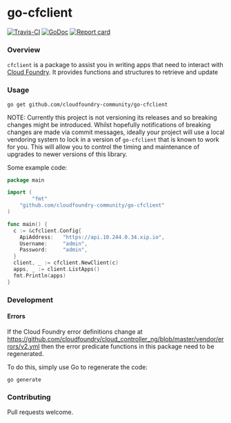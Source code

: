 # go-cfclient
[![Travis-CI](https://travis-ci.org/cloudfoundry-community/go-cfclient.svg)](https://travis-ci.org/cloudfoundry-community/go-cfclient)
[![GoDoc](https://godoc.org/github.com/cloudfoundry-community/go-cfclient?status.svg)](http://godoc.org/github.com/cloudfoundry-community/go-cfclient)
[![Report card](https://goreportcard.com/badge/github.com/cloudfoundry-community/go-cfclient)](https://goreportcard.com/report/github.com/cloudfoundry-community/go-cfclient)

### Overview

`cfclient` is a package to assist you in writing apps that need to interact with [Cloud Foundry](http://cloudfoundry.org).
It provides functions and structures to retrieve and update


### Usage

```
go get github.com/cloudfoundry-community/go-cfclient
```

NOTE: Currently this project is not versioning its releases and so breaking changes might be introduced.
Whilst hopefully notifications of breaking changes are made via commit messages, ideally your project will use a local
vendoring system to lock in a version of `go-cfclient` that is known to work for you.
This will allow you to control the timing and maintenance of upgrades to newer versions of this library.

Some example code:

```go
package main

import (
        "fmt"
	"github.com/cloudfoundry-community/go-cfclient"
)

func main() {
  c := &cfclient.Config{
    ApiAddress:   "https://api.10.244.0.34.xip.io",
    Username:     "admin",
    Password:     "admin",
  }
  client, _ := cfclient.NewClient(c)
  apps, _ := client.ListApps()
  fmt.Println(apps)
}
```

### Development

#### Errors

If the Cloud Foundry error definitions change at <https://github.com/cloudfoundry/cloud_controller_ng/blob/master/vendor/errors/v2.yml>
then the error predicate functions in this package need to be regenerated.

To do this, simply use Go to regenerate the code:

```
go generate
```

### Contributing

Pull requests welcome.
